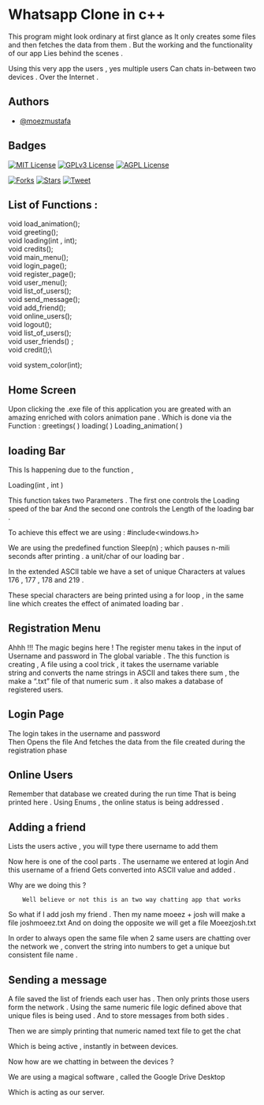 
# Whatsapp Clone in c++ 

This program might look ordinary at first glance as
It only creates some files and then fetches the data from them .
But the working and the functionality of our app
Lies behind the scenes .


Using this very app the users , yes multiple users 
Can chats  in-between two devices . Over the 
Internet .


## Authors

- [@moezmustafa](https://www.github.com/moezmustafa)




## Badges

[![MIT License](https://img.shields.io/github/issues/moezmustafa/WhatsApp-Clone-in-Cpp)](https://github.com/tterb/atomic-design-ui/blob/master/LICENSEs)
[![GPLv3 License](https://img.shields.io/badge/License-GPL%20v3-yellow.svg)](https://opensource.org/licenses/)
[![AGPL License](https://img.shields.io/badge/license-AGPL-blue.svg)](http://www.gnu.org/licenses/agpl-3.0)

[![Forks](https://img.shields.io/github/forks/moezmustafa/WhatsApp-Clone-in-Cpp)]()
[![Stars](https://img.shields.io/github/stars/moezmustafa/WhatsApp-Clone-in-Cpp)]()
[![Tweet](https://img.shields.io/twitter/url?url=https%3A%2F%2Fgithub.com%2Fmoezmustafa%2FWhatsApp-Clone-in-Cpp)]()





## List of Functions :
void load_animation(); \
void greeting();\
void loading(int , int);\
void credits();\
void main_menu();\
void login_page();\
void register_page();\
void user_menu();\
void list_of_users();\
void send_message();\
void add_friend();\
void online_users();\
void logout();\
void list_of_users();\
void user_friends() ;\
void credit();\




void system_color(int);


## Home Screen
Upon clicking the  .exe  file of this application you are greated with an amazing enriched with colors animation pane . Which is done via the 
Function : 
greetings( )
loading(  )
Loading_animation( )  

## loading Bar
This Is happening due to the function ,

Loading(int  , int )  

This function takes two 
Parameters . 
The first one controls the 
Loading speed of the bar 
And the second one controls the 
Length of the loading bar  .

To achieve this effect we are using : 
#include<windows.h>

We are using the predefined function  Sleep(n) ; which pauses n-mili seconds after printing . a unit/char of our loading bar .

In the extended ASCII table we have a set of unique 
Characters at  values 176 , 177 , 178 and 219 .

 These special characters are being printed  using a for loop , in the same line which creates the effect of animated loading bar . 


## Registration Menu
Ahhh !!! The magic begins here ! 
The register menu takes in the input of Username and password in 
The global variable .
The this function is creating ,
A file   using a cool trick  , it takes the username variable\
 string and converts the name strings in ASCII and takes there sum , the make a  “.txt” file 
 of that numeric sum .
 it also makes a database of registered users.


## Login Page
The login takes in the username and password \
Then Opens the file 
And fetches the data from the file created during the registration phase 

## Online Users 
Remember that database we created during the run time 
That is being printed here .
Using Enums , the online status is being addressed .

## Adding a friend

Lists the users active , you will type there username to add them 

Now here is one of the cool parts . 
The username we entered at login 
And this username of a friend 
Gets converted into ASCII value and added . 

Why are we doing this ? 

        Well believe or not this is an two way chatting app that works
So what if I add josh my friend . 
Then my name moeez + josh will make a file 
joshmoeez.txt
And on doing the opposite we will get a file 
Moeezjosh.txt

In order to always open the same file when 2 same users are chatting over the network we  , convert the string into numbers to get a  unique but consistent file name . 

## Sending a message
A file saved the list of friends each user has . 
Then only prints those users form the network .
Using the same numeric file logic defined above that unique files is being used . 
And to store messages from both sides .

Then we are simply printing that  numeric named text file to get the chat 

Which is being active , instantly in between devices.

Now how are we chatting in between the devices ? 

We are using a magical software  , called the 
Google Drive Desktop 

Which is acting as our server.
